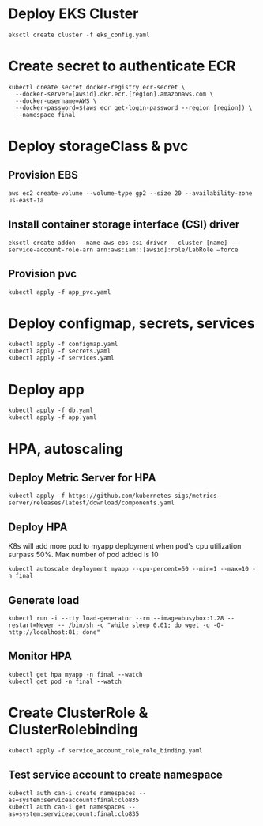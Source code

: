 # Deploy EKS Cluster

```
eksctl create cluster -f eks_config.yaml
```
# Create secret to authenticate ECR

```
kubectl create secret docker-registry ecr-secret \
  --docker-server=[awsid].dkr.ecr.[region].amazonaws.com \
  --docker-username=AWS \
  --docker-password=$(aws ecr get-login-password --region [region]) \
  --namespace final
```
# Deploy storageClass & pvc
## Provision EBS

```
aws ec2 create-volume --volume-type gp2 --size 20 --availability-zone us-east-1a
```

## Install container storage interface (CSI) driver

```
eksctl create addon --name aws-ebs-csi-driver --cluster [name] --service-account-role-arn arn:aws:iam::[awsid]:role/LabRole –force
```
## Provision pvc

```
kubectl apply -f app_pvc.yaml
```

#  Deploy configmap, secrets, services

```
kubectl apply -f configmap.yaml
kubectl apply -f secrets.yaml
kubectl apply -f services.yaml
```

# Deploy app

```
kubectl apply -f db.yaml
kubectl apply -f app.yaml
```
# HPA, autoscaling
## Deploy Metric Server for HPA

```
kubectl apply -f https://github.com/kubernetes-sigs/metrics-server/releases/latest/download/components.yaml
```

## Deploy HPA

K8s will add more pod to myapp deployment when pod's cpu utilization surpass 50%. Max number of pod added is 10 

```
kubectl autoscale deployment myapp --cpu-percent=50 --min=1 --max=10 -n final
```

## Generate load

```
kubectl run -i --tty load-generator --rm --image=busybox:1.28 --restart=Never -- /bin/sh -c "while sleep 0.01; do wget -q -O- http://localhost:81; done"
```

## Monitor HPA

```
kubectl get hpa myapp -n final --watch 
kubectl get pod -n final --watch 
```

# Create ClusterRole & ClusterRolebinding

```
kubectl apply -f service_account_role_role_binding.yaml
```

## Test service account to create namespace

```
kubectl auth can-i create namespaces --as=system:serviceaccount:final:clo835
kubectl auth can-i get namespaces --as=system:serviceaccount:final:clo835
```
